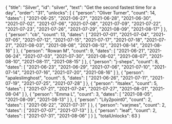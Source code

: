 {
  "title": "Silver",
  "id": "silver",
  "text": "Get the second fastest time for a day",
  "order": "31",
  "unlocks": [
    {
      "person": "Oliver Turner",
      "count": 14,
      "dates": [
        "2021-06-25",
        "2021-06-27",
        "2021-06-28",
        "2021-06-30",
        "2021-07-02",
        "2021-07-06",
        "2021-07-08",
        "2021-07-09",
        "2021-07-22",
        "2021-07-23",
        "2021-07-26",
        "2021-07-29",
        "2021-08-09",
        "2021-08-17"
      ]
    },
    {
      "person": "cb",
      "count": 13,
      "dates": [
        "2021-07-01",
        "2021-07-04",
        "2021-07-05",
        "2021-07-12",
        "2021-07-15",
        "2021-07-17",
        "2021-07-18",
        "2021-07-21",
        "2021-08-03",
        "2021-08-08",
        "2021-08-12",
        "2021-08-14",
        "2021-08-16"
      ]
    },
    {
      "person": "Rowan M",
      "count": 9,
      "dates": [
        "2021-06-21",
        "2021-06-24",
        "2021-07-03",
        "2021-07-30",
        "2021-08-02",
        "2021-08-07",
        "2021-08-10",
        "2021-08-11",
        "2021-08-15"
      ]
    },
    {
      "person": "j-sheps",
      "count": 8,
      "dates": [
        "2021-06-23",
        "2021-06-29",
        "2021-07-06",
        "2021-07-10",
        "2021-07-14",
        "2021-07-16",
        "2021-07-20",
        "2021-08-16"
      ]
    },
    {
      "person": "apaleslimghost",
      "count": 5,
      "dates": [
        "2021-06-26",
        "2021-07-11",
        "2021-07-19",
        "2021-07-25",
        "2021-07-28"
      ]
    },
    {
      "person": "itsalex",
      "count": 5,
      "dates": [
        "2021-07-21",
        "2021-07-24",
        "2021-07-27",
        "2021-08-01",
        "2021-08-04"
      ]
    },
    {
      "person": "Emma L",
      "count": 3,
      "dates": [
        "2021-08-05",
        "2021-08-09",
        "2021-08-13"
      ]
    },
    {
      "person": "Lily2point0",
      "count": 2,
      "dates": [
        "2021-06-22",
        "2021-07-31"
      ]
    },
    {
      "person": "varjmes",
      "count": 2,
      "dates": [
        "2021-07-07",
        "2021-07-13"
      ]
    },
    {
      "person": "leaf",
      "count": 2,
      "dates": [
        "2021-07-31",
        "2021-08-06"
      ]
    }
  ],
  "totalUnlocks": 63
}